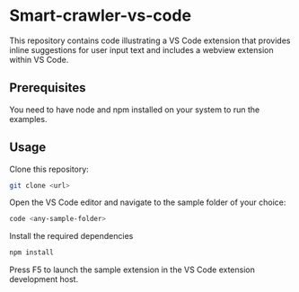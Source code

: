 # Smart-crawler-vs-code 

This repository contains code illustrating a VS Code extension that provides inline suggestions for user input text and includes a webview extension within VS Code.

## Prerequisites

You need to have node and npm installed on your system to run the examples.

## Usage

Clone this repository:

```bash
git clone <url>
```

Open the VS Code editor and navigate to the sample folder of your choice:

```bash
code <any-sample-folder>
```

Install the required dependencies

```bash
npm install
```

Press F5 to launch the sample extension in the VS Code extension development host.